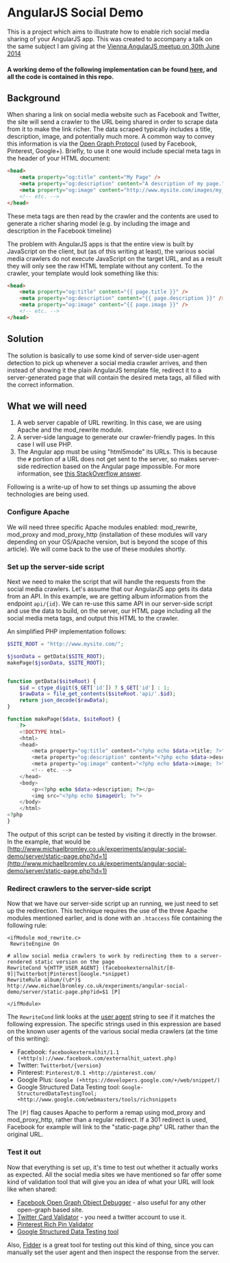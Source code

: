 # AngularJS Social Demo

This is a project which aims to illustrate how to enable rich social media sharing of your AngularJS app. This was created to accompany a talk on the same subject I
am giving at the [Vienna AngularJS meetup on 30th June 2014](http://www.meetup.com/AngularJS-Vienna/events/186829962/)

#### A working demo of the following implementation can be found [here](http://www.michaelbromley.co.uk/experiments/angular-social-demo/), and all the code is contained in this repo.

## Background

When sharing a link on social media website such as Facebook and Twitter, the site will send a crawler to the URL being shared in order to scrape data from it to make the
link richer. The data scraped typically includes a title, description, image, and potentially much more. A common way to convey this information is via the
[Open Graph Protocol](http://ogp.me/) (used by Facebook, Pinterest, Google+). Briefly, to use it one would include special meta tags in the header of your HTML document:

```HTML
<head>
    <meta property="og:title" content="My Page" />
    <meta property="og:description" content="A description of my page." />
    <meta property="og:image" content="http://www.mysite.com/images/my_lovely_face.jpg" />
    <!-- etc. -->
</head>
```

These meta tags are then read by the crawler and the contents are used to generate a richer sharing model (e.g. by including the image and description in the Facebook timeline)

The problem with AngularJS apps is that the entire view is built by JavaScript on the client, but (as of this writing at least), the various social media crawlers do not execute JavaScript
on the target URL, and as a result they will only see the raw HTML template without any content. To the crawler, your template would look something like this:

```HTML
<head>
    <meta property="og:title" content="{{ page.title }}" />
    <meta property="og:description" content="{{ page.description }}" />
    <meta property="og:image" content="{{ page.image }}" />
    <!-- etc. -->
</head>
```

## Solution

The solution is basically to use some kind of server-side user-agent detection to pick up whenever a social media crawler arrives, and then instead of showing it the plain
AngularJS template file, redirect it to a server-generated page that will contain the desired meta tags, all filled with the correct information.

## What we will need

1. A web server capable of URL rewriting. In this case, we are using Apache and the mod_rewrite module.
2. A server-side language to generate our crawler-friendly pages. In this case I will use PHP.
3. The Angular app must be using "html5mode" its URLs. This is because the `#` portion of a URL does not get sent to the server, so makes server-side redirection based on the
Angular page impossible. For more information, see [this StackOverflow answer](http://stackoverflow.com/a/16678065/772859).

Following is a write-up of how to set things up assuming the above technologies are being used.

### Configure Apache

We will need three specific Apache modules enabled: mod_rewrite, mod_proxy and mod_proxy_http (installation of these modules will vary depending on your OS/Apache version, but is beyond the scope
of this article). We will come back to the use of these modules shortly.

### Set up the server-side script

Next we need to make the script that will handle the requests from the social media crawlers. Let's assume that our AngularJS app gets its data from an API. In this example,
we are getting album information from the endpoint `api/{id}`. We can re-use this same API in our server-side script and use the data to build, on the server, our
HTML page including all the social media meta tags, and output this HTML to the crawler.

An simplified PHP implementation follows:

```PHP
$SITE_ROOT = "http://www.mysite.com/";

$jsonData = getData($SITE_ROOT);
makePage($jsonData, $SITE_ROOT);


function getData($siteRoot) {
    $id = ctype_digit($_GET['id']) ? $_GET['id'] : 1;
    $rawData = file_get_contents($siteRoot.'api/'.$id);
    return json_decode($rawData);
}

function makePage($data, $siteRoot) {
    ?>
    <!DOCTYPE html>
    <html>
    <head>
        <meta property="og:title" content="<?php echo $data->title; ?>" />
        <meta property="og:description" content="<?php echo $data->description; ?>" />
        <meta property="og:image" content="<?php echo $data->image; ?>" />
        <!-- etc. -->
    </head>
    <body>
        <p><?php echo $data->description; ?></p>
        <img src="<?php echo $imageUrl; ?>">
    </body>
    </html>
<?php
}
```

The output of this script can be tested by visiting it directly in the browser. In the example, that would be
[http://www.michaelbromley.co.uk/experiments/angular-social-demo/server/static-page.php?id=1](http://www.michaelbromley.co.uk/experiments/angular-social-demo/server/static-page.php?id=1)

### Redirect crawlers to the server-side script

Now that we have our server-side script up an running, we just need to set up the redirection. This technique requires the use of the three Apache modules mentioned earlier,
and is done with an `.htaccess` file containing the following rule:

```ApacheConf
<ifModule mod_rewrite.c>
 RewriteEngine On

# allow social media crawlers to work by redirecting them to a server-rendered static version on the page
RewriteCond %{HTTP_USER_AGENT} (facebookexternalhit/[0-9]|Twitterbot|Pinterest|Google.*snippet)
RewriteRule album/(\d*)$ http://www.michaelbromley.co.uk/experiments/angular-social-demo/server/static-page.php?id=$1 [P]

</ifModule>
```

The `RewriteCond` link looks at the [user agent](http://en.wikipedia.org/wiki/User_agent) string to see if it matches the following expression. The specific strings used in this
expression are based on the known user agents of the various social media crawlers (at the time of this writing):

* Facebook: `facebookexternalhit/1.1 (+http(s)://www.facebook.com/externalhit_uatext.php)`
* Twitter: `Twitterbot/{version}`
* Pinterest: `Pinterest/0.1 +http://pinterest.com/`
* Google Plus: `Google (+https://developers.google.com/+/web/snippet/)`
* Google Structured Data Testing tool: `Google-StructuredDataTestingTool; +http://www.google.com/webmasters/tools/richsnippets`

The `[P]` flag causes Apache to perform a remap using mod_proxy and mod_proxy_http, rather than a regular redirect. If a 301 redirect is used, Facebook for example will link to
the "static-page.php" URL rather than the original URL.

### Test it out

Now that everything is set up, it's time to test out whether it actually works as expected. All the social media sites we have mentioned so far offer some kind of
validation tool that will give you an idea of what your URL will look like when shared:

* [Facebook Open Graph Object Debugger](https://developers.facebook.com/tools/debug/) - also useful for any other open-graph based site.
* [Twitter Card Validator](https://dev.twitter.com/docs/cards/validation/validator) - you need a twitter account to use it.
* [Pinterest Rich Pin Validator](https://developers.pinterest.com/rich_pins/validator/)
* [Google Structured Data Testing tool](http://www.google.com/webmasters/tools/richsnippets)

Also, [Fidder](http://www.telerik.com/fiddler) is a great tool for testing out this kind of thing, since you can manually set the user agent and then inspect the response from the server.
